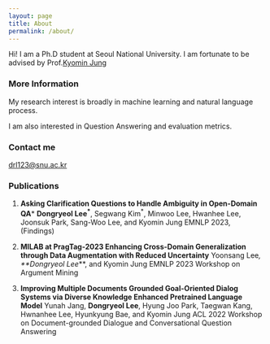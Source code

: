 ```yaml
---
layout: page
title: About
permalink: /about/
---
```


Hi! I am a Ph.D student at Seoul National University. I am fortunate to be advised by Prof.[Kyomin Jung](http://milab.snu.ac.kr/kjung/index.html)

### More Information

My research interest is broadly in machine learning and natural language process. 

I am also interested in Question Answering and evaluation metrics.

### Contact me

[drl123@snu.ac.kr](mailto:drl123@snu.ac.kr)

### Publications

1. **Asking Clarification Questions to Handle Ambiguity in Open-Domain QA***
   **Dongryeol Lee<sup>*</sup>**, Segwang Kim<sup>*</sup>, Minwoo Lee, Hwanhee Lee, Joonsuk Park, Sang-Woo Lee, and Kyomin Jung
   EMNLP 2023, (Findings)


2. **MILAB at PragTag-2023 Enhancing Cross-Domain Generalization through Data Augmentation with Reduced Uncertainty**
   Yoonsang Lee<sup>*</sup>, **Dongryeol Lee<sup>*</sup>**, and Kyomin Jung
   EMNLP 2023 Workshop on Argument Mining

3. **Improving Multiple Documents Grounded Goal-Oriented Dialog Systems via Diverse Knowledge Enhanced Pretrained Language Model**
   Yunah Jang, **Dongryeol Lee**, Hyung Joo Park, Taegwan Kang, Hwnanhee Lee, Hyunkyung Bae, and Kyomin Jung
   ACL 2022 Workshop on Document-grounded Dialogue and Conversational Question Answering
